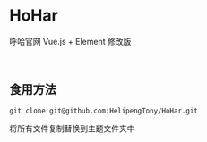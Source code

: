 # HoHar
呼哈官网 Vue.js + Element 修改版

<br/>

## 食用方法
```shell
git clone git@github.com:HelipengTony/HoHar.git
```

将所有文件复制替换到主题文件夹中

<br/>